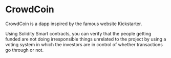 # CrowdCoin

CrowdCoin is a dapp inspired by the famous website Kickstarter.

Using Solidity Smart contracts, you can verify that the people getting funded are not doing irresponsible things unrelated to the project
by using a voting system in which the investors are in control of whether transactions go through or not.
